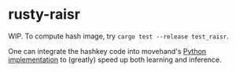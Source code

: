 # rusty-raisr

WIP. To compute hash image, try `cargo test --release test_raisr`.

One can integrate the hashkey code into movehand's [Python implementation](https://github.com/movehand/raisr) to (greatly) speed up both learning and inference.
